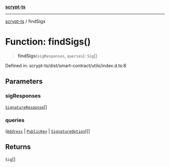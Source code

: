 [**scrypt-ts**](../README.md)

***

[scrypt-ts](../globals.md) / findSigs

# Function: findSigs()

> **findSigs**(`sigResponses`, `queries`): `Sig`[]

Defined in: scrypt-ts/dist/smart-contract/utils/index.d.ts:8

## Parameters

### sigResponses

[`SignatureResponse`](../interfaces/SignatureResponse.md)[]

### queries

([`Address`](../@scrypt-inc/bsv/classes/Address.md) \| [`PublicKey`](../@scrypt-inc/bsv/classes/PublicKey.md) \| [`SignatureOption`](../type-aliases/SignatureOption.md))[]

## Returns

`Sig`[]
